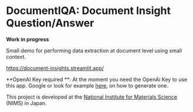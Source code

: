 # DocumentIQA: Document Insight Question/Answer

**Work in progress**

Small demo for performing data extraction at document level using small context.

https://document-insights.streamlit.app/

**OpenAI Key required
**: At the moment you need the OpenAi Key to use this app. 
Google or look for example [here](https://medium.com/geekculture/openai-a-step-by-step-guide-to-getting-your-api-key-gpt-usage-control-artificial-intelligence-2a0917c70f3f), on how to generate one.



This project is developed at the [National Institute for Materials Science](https://www.nims.go.jp) (NIMS) in Japan. 



